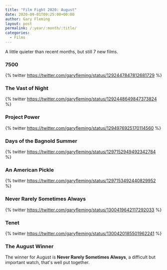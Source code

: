 ```yaml
---
title: "Film Fight 2020: August"
date: 2020-09-01T09:25:00+00:00
author: Gary Fleming
layout: post
permalink: /:year/:month/:title/
categories:
  - Films
---
```


A little quieter than recent months, but still 7 new films.

### 7500

{% twitter https://twitter.com/garyfleming/status/1292447847812681729 %}

### The Vast of Night

{% twitter https://twitter.com/garyfleming/status/1292448649847373824 %}

### Project Power

{% twitter https://twitter.com/garyfleming/status/1294976925170114560 %}

### Days of the Bagnold Summer

{% twitter https://twitter.com/garyfleming/status/1297152949492342784 %}

### An American Pickle

{% twitter https://twitter.com/garyfleming/status/1297153492440829952 %}

### Never Rarely Sometimes Always

{% twitter https://twitter.com/garyfleming/status/1300419642117292033 %}

### Tenet

{% twitter https://twitter.com/garyfleming/status/1300420185501962241 %}

### The August Winner

The winner for August is **Never Rarely Sometimes Always**, a difficult but important watch, that's well put together.
